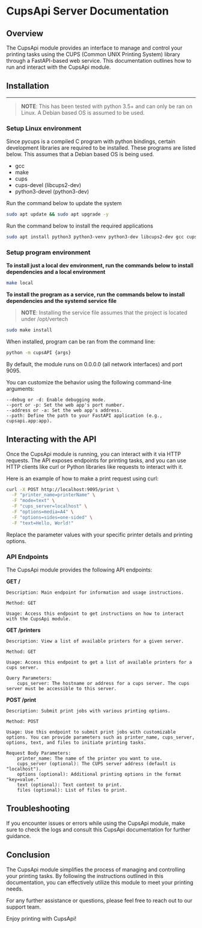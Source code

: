 # CupsApi Server Documentation

## Overview

The CupsApi module provides an interface to manage and control your printing tasks using the CUPS (Common UNIX Printing System) library through a FastAPI-based web service. This documentation outlines how to run and interact with the CupsApi module.

## Installation
---
>**NOTE**: This has been tested with python 3.5+ and can only be ran on Linux. A Debian based OS is assumed to be used.

### Setup Linux environment
Since pycups is a compiled C program with python bindings, certain development libraries are required to be installed. These programs are listed below. This assumes that a Debian based OS is being used.
- gcc
- make
- cups
- cups-devel (libcups2-dev)
- python3-devel (python3-dev)

Run the command below to update the system
```bash
sudo apt update && sudo apt upgrade -y
```

Run the command below to install the required applications
```bash
sudo apt install python3 python3-venv python3-dev libcups2-dev gcc cups
```

### Setup program environment
**To install just a local dev environment, run the commands below to install dependencies and a local environment**
```bash
make local
```

**To install the program as a service, run the commands below to install dependencies and the systemd service file**

>**NOTE**: Installing the service file assumes that the project is located under /opt/vertech

```bash
sudo make install
```

When installed, program can be ran from the command line:
```bash
python -m cupsAPI {args}
```

By default, the module runs on 0.0.0.0 (all network interfaces) and port 9095.

You can customize the behavior using the following command-line arguments:

    --debug or -d: Enable debugging mode.
    --port or -p: Set the web app's port number.
    --address or -a: Set the web app's address.
    --path: Define the path to your FastAPI application (e.g., cupsapi.app:app).

## Interacting with the API

Once the CupsApi module is running, you can interact with it via HTTP requests. The API exposes endpoints for printing tasks, and you can use HTTP clients like curl or Python libraries like requests to interact with it.

Here is an example of how to make a print request using curl:
```bash
curl -X POST http://localhost:9095/print \
  -F "printer_name=printerName" \
  -F "mode=text" \
  -F "cups_server=localhost" \
  -F "options=media=A4" \
  -F "options=sides=one-sided" \
  -F "text=Hello, World!"
```

Replace the parameter values with your specific printer details and printing options.

### API Endpoints

The CupsApi module provides the following API endpoints:

**GET /**

    Description: Main endpoint for information and usage instructions.

    Method: GET

    Usage: Access this endpoint to get instructions on how to interact with the CupsApi module.

**GET /printers**

    Description: View a list of available printers for a given server.

    Method: GET

    Usage: Access this endpoint to get a list of available printers for a cups server.

    Query Parameters:
        cups_server: The hostname or address for a cups server. The cups server must be accessible to this server.

**POST /print**

    Description: Submit print jobs with various printing options.

    Method: POST

    Usage: Use this endpoint to submit print jobs with customizable options. You can provide parameters such as printer_name, cups_server, options, text, and files to initiate printing tasks.

    Request Body Parameters:
        printer_name: The name of the printer you want to use.
        cups_server (optional): The CUPS server address (default is "localhost").
        options (optional): Additional printing options in the format "key=value."
        text (optional): Text content to print.
        files (optional): List of files to print.

## Troubleshooting

If you encounter issues or errors while using the CupsApi module, make sure to check the logs and consult this CupsApi documentation for further guidance.

## Conclusion

The CupsApi module simplifies the process of managing and controlling your printing tasks. By following the instructions outlined in this documentation, you can effectively utilize this module to meet your printing needs.

For any further assistance or questions, please feel free to reach out to our support team.

Enjoy printing with CupsApi!